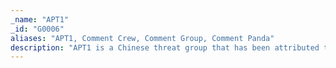 ```yaml
---
_name: "APT1"
_id: "G0006"
aliases: "APT1, Comment Crew, Comment Group, Comment Panda"
description: "APT1 is a Chinese threat group that has been attributed to the 2nd Bureau of the People’s Liberation Army (PLA) General Staff Department’s (GSD) 3rd Department, commonly known by its Military Unit Cover Designator (MUCD) as Unit 61398. "
---
```

